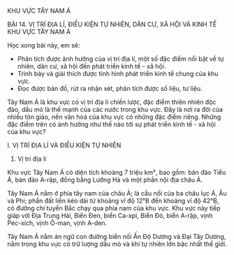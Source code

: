 KHU VỰC TÂY NAM Á

BÀI 14. VỊ TRÍ ĐỊA LÍ, ĐIỀU KIỆN TỰ NHIÊN, DÂN CƯ, XÃ HỘI VÀ KINH TẾ KHU VỰC TÂY NAM Á

Học xong bài này, em sẽ:
- Phân tích được ảnh hưởng của vị trí địa lí, một số đặc điểm nổi bật về tự nhiên, dân cư, xã hội đến phát triển kinh tế - xã hội.
- Trình bày và giải thích được tình hình phát triển kinh tế chung của khu vực.
- Đọc được bản đồ, rút ra nhận xét, phân tích được số liệu, tư liệu.

Tây Nam Á là khu vực có vị trí địa lí chiến lược, đặc điểm thiên nhiên độc đáo, dầu mỏ là thế mạnh của các nước trong khu vực. Đây là nơi ra đời của nhiều tôn giáo, nền văn hoá của khu vực có những đặc điểm riêng. Những đặc điểm trên có ảnh hưởng như thế nào tới sự phát triển kinh tế - xã hội của khu vực?

I. VỊ TRÍ ĐỊA LÍ VÀ ĐIỀU KIỆN TỰ NHIÊN

1. Vị trí địa lí

Khu vực Tây Nam Á có diện tích khoảng 7 triệu km², bao gồm: bán đảo Tiểu Á, bán đảo A-rập, đồng bằng Lưỡng Hà và một phần nội địa châu Á.

Tây Nam Á nằm ở phía tây nam của châu Á; là cầu nối của ba châu lục Á, Âu và Phi; phần đất liền kéo dài từ khoảng vĩ độ 12°B đến khoảng vĩ độ 42°B, có đường chí tuyến Bắc chạy qua phía nam của khu vực. Khu vực này tiếp giáp với Địa Trung Hải, Biển Đen, biển Ca-xpi, Biển Đỏ, biển A-rập, vịnh Péc-xích, vịnh Ô-man, vịnh A-den.

Tây Nam Á nằm án ngữ con đường biển nối Ấn Độ Dương và Đại Tây Dương, nằm trong khu vực có trữ lượng dầu mỏ và khí tự nhiên lớn bậc nhất thế giới.